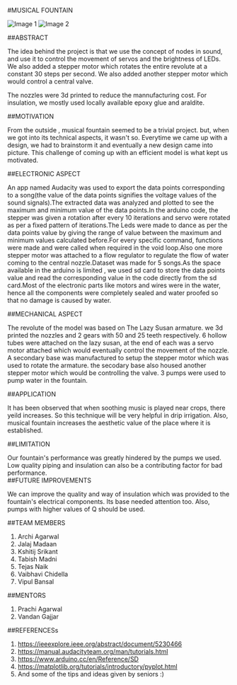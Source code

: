 
#MUSICAL FOUNTAIN  

![Image 1](https://github.com/kshitij2116/Musical-Fountain/blob/master/Images%20and%20Videos/Images/IMG_2318.JPG)
![Image 2](https://github.com/kshitij2116/Musical-Fountain/blob/master/Images%20and%20Videos/Images/IMG_2327.JPG)  

##ABSTRACT

The idea behind the project is that we use the concept of nodes in sound, and use it to control the movement of servos and the brightness of LEDs.  
We also added a stepper motor which rotates the entire revolute at a constant 30 steps per second. We also added another stepper motor which would control a central valve.

The nozzles were 3d printed to reduce the mannufacturing cost. For insulation, we mostly used locally available epoxy glue and araldite. 

##MOTIVATION

From the outside , musical fountain seemed to be a trivial project. but, when we got into its technical aspects, it wasn't so. Everytime we came up with a design, we had to brainstorm it and eventually a new design came into picture. This challenge of coming up with an efficient model is what kept us motivated.

##ELECTRONIC ASPECT  

An app named Audacity was used to export the data points corresponding to a song(the value of the data points signifies the voltage values of the sound signals).The extracted data was analyzed and plotted to see the maximum and minimum value of the data points.In the arduino code, the stepper was given a rotation after every 10 iterations and servo were rotated as per a fixed pattern of iterations.The Leds were made to dance as per the data points value by giving the range of value between the maximum and minimum values calculated before.For every specific command, functions were made and were called when required in the void loop.Also one more stepper motor was attached to a flow regulator to regulate the flow of water coming to the central nozzle.Dataset was made for 5 songs.As the space available in the arduino is limited , we used sd card to store the data points value and read the corresponding value in the code directly from the sd card.Most of the electronic parts like motors and wires were in the water, hence all the components were completely sealed and water proofed so that no damage is caused by water.

##MECHANICAL ASPECT  

The revolute of the model was based on The Lazy Susan armature. we 3d printed the nozzles and 2 gears with 50 and 25 teeth respectively. 6 hollow tubes were attached on the lazy susan, at the end of each was a servo motor attached which would eventually control the movement of the nozzle. A secondary base was manufactured to setup the stepper motor which was used to rotate the armature. the secodary base also housed another stepper motor which would be controlling the valve. 3 pumps were used to pump water in the fountain.  

##APPLICATION  

It has been observed that when soothing music is played near crops, there yeild increases. So this technique will be very helpful in drip irrigation. 
Also, musical fountain increases the aesthetic value of the place where it is established.  

##LIMITATION  

Our fountain's performance was greatly hindered by the pumps we used. Low quality piping and insulation can also be a contributing factor for bad performance.  
##FUTURE IMPROVEMENTS  

We can improve the quality and way of insulation which was provided to the fountain's electrical components. Its base needed attention too. Also, pumps with higher values of Q should be used.  

##TEAM MEMBERS  

1. Archi Agarwal
2. Jalaj Madaan
3. Kshitij Srikant
4. Tabish Madni
5. Tejas Naik
6. Vaibhavi Chidella
7. Vipul Bansal  

##MENTORS

1. Prachi Agarwal
2. Vandan Gajjar

##REFERENCESs  

1. https://ieeexplore.ieee.org/abstract/document/5230466
2. https://manual.audacityteam.org/man/tutorials.html
3. https://www.arduino.cc/en/Reference/SD
4. https://matplotlib.org/tutorials/introductory/pyplot.html
5. And some of the tips and ideas given by seniors :)

